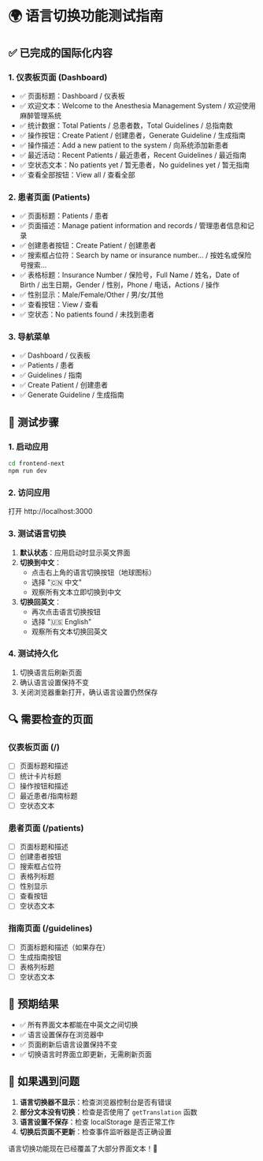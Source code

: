 # 🌍 语言切换功能测试指南

## ✅ 已完成的国际化内容

### 1. 仪表板页面 (Dashboard)
- ✅ 页面标题：Dashboard / 仪表板
- ✅ 欢迎文本：Welcome to the Anesthesia Management System / 欢迎使用麻醉管理系统
- ✅ 统计数据：Total Patients / 总患者数，Total Guidelines / 总指南数
- ✅ 操作按钮：Create Patient / 创建患者，Generate Guideline / 生成指南
- ✅ 操作描述：Add a new patient to the system / 向系统添加新患者
- ✅ 最近活动：Recent Patients / 最近患者，Recent Guidelines / 最近指南
- ✅ 空状态文本：No patients yet / 暂无患者，No guidelines yet / 暂无指南
- ✅ 查看全部按钮：View all / 查看全部

### 2. 患者页面 (Patients)
- ✅ 页面标题：Patients / 患者
- ✅ 页面描述：Manage patient information and records / 管理患者信息和记录
- ✅ 创建患者按钮：Create Patient / 创建患者
- ✅ 搜索框占位符：Search by name or insurance number... / 按姓名或保险号搜索...
- ✅ 表格标题：Insurance Number / 保险号，Full Name / 姓名，Date of Birth / 出生日期，Gender / 性别，Phone / 电话，Actions / 操作
- ✅ 性别显示：Male/Female/Other / 男/女/其他
- ✅ 查看按钮：View / 查看
- ✅ 空状态：No patients found / 未找到患者

### 3. 导航菜单
- ✅ Dashboard / 仪表板
- ✅ Patients / 患者
- ✅ Guidelines / 指南
- ✅ Create Patient / 创建患者
- ✅ Generate Guideline / 生成指南

## 🚀 测试步骤

### 1. 启动应用
```bash
cd frontend-next
npm run dev
```

### 2. 访问应用
打开 http://localhost:3000

### 3. 测试语言切换
1. **默认状态**：应用启动时显示英文界面
2. **切换到中文**：
   - 点击右上角的语言切换按钮（地球图标）
   - 选择 "🇨🇳 中文"
   - 观察所有文本立即切换到中文
3. **切换回英文**：
   - 再次点击语言切换按钮
   - 选择 "🇺🇸 English"
   - 观察所有文本切换回英文

### 4. 测试持久化
1. 切换语言后刷新页面
2. 确认语言设置保持不变
3. 关闭浏览器重新打开，确认语言设置仍然保存

## 🔍 需要检查的页面

### 仪表板页面 (/)
- [ ] 页面标题和描述
- [ ] 统计卡片标题
- [ ] 操作按钮和描述
- [ ] 最近患者/指南标题
- [ ] 空状态文本

### 患者页面 (/patients)
- [ ] 页面标题和描述
- [ ] 创建患者按钮
- [ ] 搜索框占位符
- [ ] 表格列标题
- [ ] 性别显示
- [ ] 查看按钮
- [ ] 空状态文本

### 指南页面 (/guidelines)
- [ ] 页面标题和描述（如果存在）
- [ ] 生成指南按钮
- [ ] 表格列标题
- [ ] 空状态文本

## 🎯 预期结果

- ✅ 所有界面文本都能在中英文之间切换
- ✅ 语言设置保存在浏览器中
- ✅ 页面刷新后语言设置保持不变
- ✅ 切换语言时界面立即更新，无需刷新页面

## 🐛 如果遇到问题

1. **语言切换器不显示**：检查浏览器控制台是否有错误
2. **部分文本没有切换**：检查是否使用了 `getTranslation` 函数
3. **语言设置不保存**：检查 localStorage 是否正常工作
4. **切换后页面不更新**：检查事件监听器是否正确设置

语言切换功能现在已经覆盖了大部分界面文本！🎉
